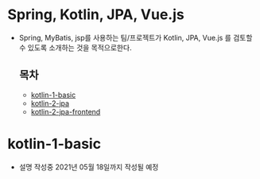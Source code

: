 # Spring, Kotlin, JPA, Vue.js
- Spring, MyBatis, jsp를 사용하는 팀/프로젝트가 Kotlin, JPA, Vue.js 를 검토할 수 있도록 소개하는 것을 목적으로한다.
  ## 목차
  - [kotlin-1-basic](https://github.com/saro-example/kotlin-1-basic)
  - [kotlin-2-jpa](https://github.com/saro-example/kotlin-2-jpa)
  - [kotlin-2-jpa-frontend](https://github.com/saro-example/kotlin-2-jpa-frontend)

# kotlin-1-basic

- 설명 작성중 2021년 05월 18일까지 작성될 예정
